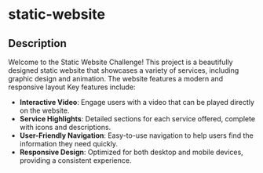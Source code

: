 # static-website

## Description
Welcome to the Static Website Challenge! This project is a beautifully designed static website that showcases a variety of services, including graphic design and animation. The website features a modern and responsive layout
Key features include:
- **Interactive Video**: Engage users with a video that can be played directly on the website.
- **Service Highlights**: Detailed sections for each service offered, complete with icons and descriptions.
- **User-Friendly Navigation**: Easy-to-use navigation to help users find the information they need quickly.
- **Responsive Design**: Optimized for both desktop and mobile devices, providing a consistent experience.
